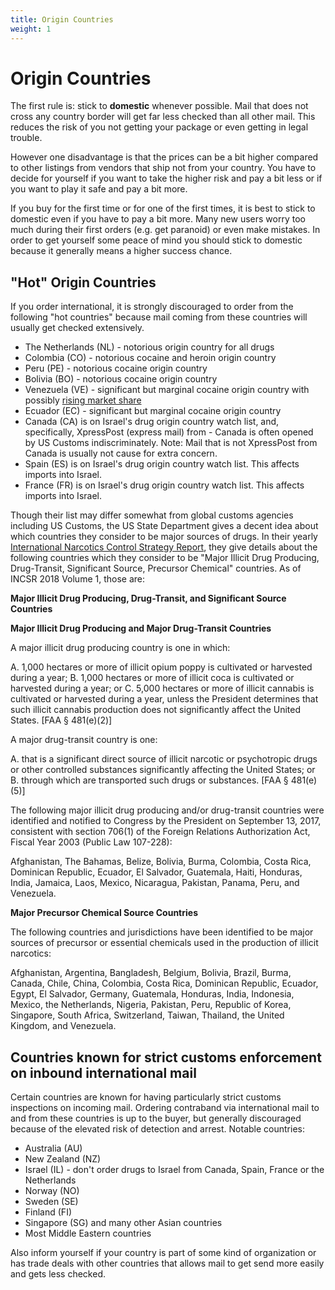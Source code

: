 ```yaml
---
title: Origin Countries
weight: 1
---
```


# Origin Countries

The first rule is: stick to **domestic** whenever possible. Mail that does not cross any country border will get far less checked than all other mail. This reduces the risk of you not getting your package or even getting in legal trouble.

However one disadvantage is that the prices can be a bit higher compared to other listings from vendors that ship not from your country. You have to decide for yourself if you want to take the higher risk and pay a bit less or if you want to play it safe and pay a bit more.

If you buy for the first time or for one of the first times, it is best to stick to domestic even if you have to pay a bit more. Many new users worry too much during their first orders (e.g. get paranoid) or even make mistakes. In order to get yourself some peace of mind you should stick to domestic because it generally means a higher success chance.

## "Hot" Origin Countries


If you order international, it is strongly discouraged to order from the following "hot countries" because mail coming from these countries will usually get checked extensively.

- The Netherlands (NL) - notorious origin country for all drugs
- Colombia (CO) - notorious cocaine and heroin origin country
- Peru (PE) - notorious cocaine origin country
- Bolivia (BO) - notorious cocaine origin country
- Venezuela (VE) - significant but marginal cocaine origin country with possibly [rising market share](https://www.insightcrime.org/news/brief/explosion-cocaine-labs-venezuela-production-migration/)
- Ecuador (EC) - significant but marginal cocaine origin country
- Canada (CA) is on Israel's drug origin country watch list, and, specifically, XpressPost (express mail) from - Canada is often opened by US Customs indiscriminately. Note: Mail that is not XpressPost from Canada is usually not cause for extra concern.
- Spain (ES) is on Israel's drug origin country watch list. This affects imports into Israel.
- France (FR) is on Israel's drug origin country watch list. This affects imports into Israel.

Though their list may differ somewhat from global customs agencies including US Customs, the US State Department gives a decent idea about which countries they consider to be major sources of drugs. In their yearly [International Narcotics Control Strategy Report](https://www.state.gov/j/inl/rls/nrcrpt/index.htm), they give details about the following countries which they consider to be "Major Illicit Drug Producing, Drug-Transit, Significant Source, Precursor Chemical" countries. As of INCSR 2018 Volume 1, those are:

**Major Illicit Drug Producing, Drug-Transit, and Significant Source Countries**

**Major Illicit Drug Producing and Major Drug-Transit Countries**

A major illicit drug producing country is one in which:

A. 1,000 hectares or more of illicit opium poppy is cultivated or harvested during a year; B. 1,000 hectares or more of illicit coca is cultivated or harvested during a year; or C. 5,000 hectares or more of illicit cannabis is cultivated or harvested during a year, unless the President determines that such illicit cannabis production does not significantly affect the United States. [FAA § 481(e)(2)]

A major drug-transit country is one:

A. that is a significant direct source of illicit narcotic or psychotropic drugs or other controlled substances significantly affecting the United States; or B. through which are transported such drugs or substances. [FAA § 481(e)(5)]

The following major illicit drug producing and/or drug-transit countries were identified and notified to Congress by the President on September 13, 2017, consistent with section 706(1) of the Foreign Relations Authorization Act, Fiscal Year 2003 (Public Law 107-228):

Afghanistan, The Bahamas, Belize, Bolivia, Burma, Colombia, Costa Rica, Dominican Republic, Ecuador, El Salvador, Guatemala, Haiti, Honduras, India, Jamaica, Laos, Mexico, Nicaragua, Pakistan, Panama, Peru, and Venezuela.

**Major Precursor Chemical Source Countries**

The following countries and jurisdictions have been identified to be major sources of precursor or essential chemicals used in the production of illicit narcotics:

Afghanistan, Argentina, Bangladesh, Belgium, Bolivia, Brazil, Burma, Canada, Chile, China, Colombia, Costa Rica, Dominican Republic, Ecuador, Egypt, El Salvador, Germany, Guatemala, Honduras, India, Indonesia, Mexico, the Netherlands, Nigeria, Pakistan, Peru, Republic of Korea, Singapore, South Africa, Switzerland, Taiwan, Thailand, the United Kingdom, and Venezuela.

## Countries known for strict customs enforcement on inbound international mail

Certain countries are known for having particularly strict customs inspections on incoming mail. Ordering contraband via international mail to and from these countries is up to the buyer, but generally discouraged because of the elevated risk of detection and arrest. Notable countries:

- Australia (AU)
- New Zealand (NZ)
- Israel (IL) - don't order drugs to Israel from Canada, Spain, France or the Netherlands
- Norway (NO)
- Sweden (SE)
- Finland (FI)
- Singapore (SG) and many other Asian countries
- Most Middle Eastern countries

Also inform yourself if your country is part of some kind of organization or has trade deals with other countries that allows mail to get send more easily and gets less checked.
